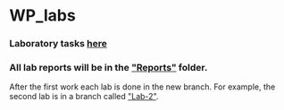 # WP_labs
### Laboratory tasks [here](http://alice.pnzgu.ru/~dav/web/)

### All lab reports will be in the ["Reports"](https://github.com/SolovyovD/WP_labs/tree/master/Reports) folder.


After the first work each lab is done in the new branch. For example, the second lab is in a branch called ["Lab-2"](https://github.com/SolovyovD/WP_labs/tree/Lab-2).
